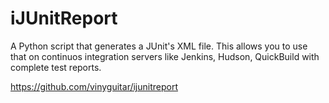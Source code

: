 iJUnitReport
============

A Python script that generates a JUnit's XML file. This allows you to use that
on continuos integration servers like Jenkins, Hudson, QuickBuild with complete test reports.

https://github.com/vinyguitar/ijunitreport
